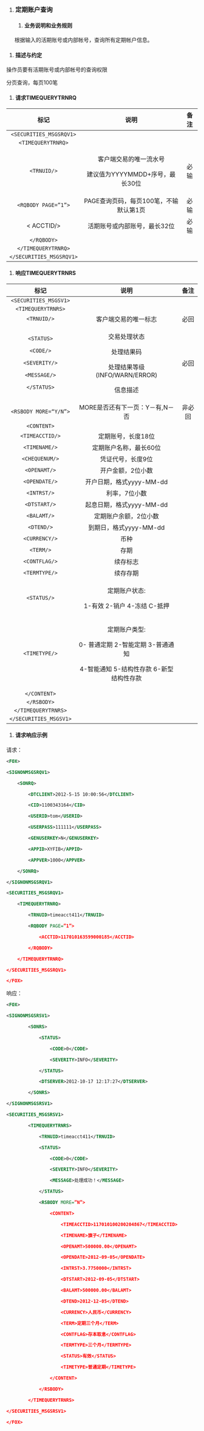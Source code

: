 1. ### <a name="_toc496253762"></a><a name="_toc338243978"></a>定期账户查询

   1. #### 业务说明和业务规则
`   `根据输入的活期账号或内部帐号，查询所有定期帐户信息。

1. #### 描述与约定

操作员要有活期账号或内部帐号的查询权限

分页查询，每页100笔

1. #### 请求TIMEQUERYTRNRQ

|标记|说明|备注|
| :-: | :-: | :-: |
|`<SECURITIES_MSGSRQV1>`|||
|`<TIMEQUERYTRNRQ>`|||
|      `<TRNUID/>`|<p>客户端交易的唯一流水号</p><p>建议值为YYYYMMDD+序号，最长30位</p>|必输|
|`<RQBODY PAGE=”1”>`|PAGE查询页码，每页100笔，不输默认第1页|必输|
|< ACCTID/>|活期账号或内部账号，最长32位|必输|
|`</RQBODY>`|||
|`</TIMEQUERYTRNRQ>`|||
|`</SECURITIES_MSGSRQV1>`|||

1. #### 响应TIMEQUERYTRNRS

|标记|说明|备注|
| :-: | :-: | :-: |
|`<SECURITIES_MSGSV1>`|||
|`<TIMEQUERYTRNRS>`|||
|      `<TRNUID/>`|客户端交易的唯一标志|必回|
|<p>      `<STATUS>`</p><p>        `<CODE/>`</p><p>        `<SEVERITY/>`</p><p>        `<MESSAGE/>`</p><p>      `</STATUS>`</p>|<p>交易处理状态</p><p>处理结果码</p><p>处理结果等级(INFO/WARN/ERROR)</p><p>信息描述</p>|必回|
|`<RSBODY MORE=“Y/N”>`|MORE是否还有下一页：Y－有,N－否|非必回|
|`<CONTENT>`|||
|`<TIMEACCTID/>`|定期账号，长度18位||
|`<TIMENAME/>`|定期账户名称，最长60位||
|`<CHEQUENUM/>`|凭证代号，长度9位||
|`<OPENAMT/>`|开户金额，2位小数||
|`<OPENDATE/>`|开户日期，格式yyyy-MM-dd||
|`<INTRST/>`|利率，7位小数||
|`<DTSTART/>`|起息日期，格式yyyy-MM-dd||
|`<BALAMT/>`|定期账户余额，2位小数||
|`<DTEND/>`|到期日，格式yyyy-MM-dd||
|`<CURRENCY/>`|币种||
|`<TERM/>`|存期||
|`<CONTFLAG/>`|续存标志||
|`<TERMTYPE/>`|续存存期||
|`<STATUS/>`|<p>定期账户状态: </p><p>1-有效 2-销户 4-冻结 C-抵押</p>||
|`<TIMETYPE/>`|<p>定期账户类型:</p><p>0- 普通定期 2-智能定期  3-普通通知 </p><p>4-智能通知 5-结构性存款 6-新型结构性存款</p>||
|`</CONTENT>`|||
|`</RSBODY>`|||
|`</TIMEQUERYTRNRS>`|||
|`</SECURITIES_MSGSV1>`|||

1. #### 请求响应示例

请求：

```xml
<FOX>

<SIGNONMSGSRQV1>

	<SONRQ>

		<DTCLIENT>2012-5-15 10:00:56</DTCLIENT>

		<CID>1100343164</CID>

		<USERID>tom</USERID>

		<USERPASS>111111</USERPASS>

		<GENUSERKEY>N</GENUSERKEY>

		<APPID>XYFIB</APPID>

		<APPVER>1000</APPVER>

	</SONRQ>

</SIGNONMSGSRQV1>

<SECURITIES_MSGSRQV1>

	<TIMEQUERYTRNRQ>

		<TRNUID>timeacct411</TRNUID>

		<RQBODY PAGE=”1”>			

			<ACCTID>117010163599000185</ACCTID>

		</RQBODY>			

	</TIMEQUERYTRNRQ>

</SECURITIES_MSGSRQV1> 

</FOX>
```

响应：

```xml
<FOX>

<SIGNONMSGSRSV1>

        <SONRS>

            <STATUS>

                <CODE>0</CODE>

                <SEVERITY>INFO</SEVERITY>

            </STATUS>

            <DTSERVER>2012-10-17 12:17:27</DTSERVER>

        </SONRS>

</SIGNONMSGSRSV1>

<SECURITIES_MSGSRSV1>

        <TIMEQUERYTRNRS>

            <TRNUID>timeacct411</TRNUID>

            <STATUS>

                <CODE>0</CODE>

                <SEVERITY>INFO</SEVERITY>

                <MESSAGE>处理成功！</MESSAGE>

            </STATUS>

            <RSBODY MORE=”N”>

                <CONTENT>

                    <TIMEACCTID>117010100200204867</TIMEACCTID>

                    <TIMENAME>旗子</TIMENAME>

                    <OPENAMT>500000.00</OPENAMT>

                    <OPENDATE>2012-09-05</OPENDATE>

                    <INTRST>3.7750000</INTRST>

                    <DTSTART>2012-09-05</DTSTART>

                    <BALAMT>500000.00</BALAMT>

                    <DTEND>2012-12-05</DTEND>

                    <CURRENCY>人民币</CURRENCY>

                    <TERM>定期三个月</TERM>

                    <CONTFLAG>存本取息</CONTFLAG>

                    <TERMTYPE>三个月</TERMTYPE>

                    <STATUS>有效</STATUS>

                    <TIMETYPE>普通定期</TIMETYPE>

                </CONTENT>

            </RSBODY>

        </TIMEQUERYTRNRS>

</SECURITIES_MSGSRSV1>

</FOX>
```
